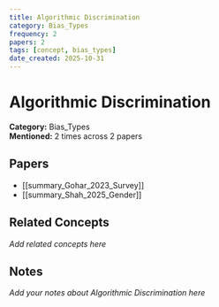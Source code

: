 ```yaml
---
title: Algorithmic Discrimination
category: Bias_Types
frequency: 2
papers: 2
tags: [concept, bias_types]
date_created: 2025-10-31
---
```


# Algorithmic Discrimination

**Category:** Bias_Types  
**Mentioned:** 2 times across 2 papers

## Papers

- [[summary_Gohar_2023_Survey]]
- [[summary_Shah_2025_Gender]]

## Related Concepts

*Add related concepts here*

## Notes

*Add your notes about Algorithmic Discrimination here*

